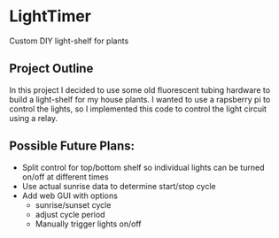 # LightTimer
Custom DIY light-shelf for plants

Project Outline
---------------
In this project I decided to use some old fluorescent tubing hardware to build a light-shelf for my house plants. I wanted to use a rapsberry pi to control the lights, so I implemented this code to control the light circuit using a relay.

Possible Future Plans:
-------------
* Split control for top/bottom shelf so individual lights can be turned on/off at different times
* Use actual sunrise data to determine start/stop cycle
* Add web GUI with options
    * sunrise/sunset cycle
    * adjust cycle period
    * Manually trigger lights on/off


